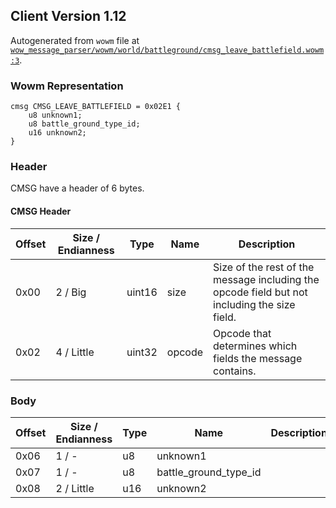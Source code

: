 ## Client Version 1.12

Autogenerated from `wowm` file at [`wow_message_parser/wowm/world/battleground/cmsg_leave_battlefield.wowm:3`](https://github.com/gtker/wow_messages/tree/main/wow_message_parser/wowm/world/battleground/cmsg_leave_battlefield.wowm#L3).

### Wowm Representation
```rust,ignore
cmsg CMSG_LEAVE_BATTLEFIELD = 0x02E1 {
    u8 unknown1;
    u8 battle_ground_type_id;
    u16 unknown2;
}
```
### Header
CMSG have a header of 6 bytes.

#### CMSG Header
| Offset | Size / Endianness | Type   | Name   | Description |
| ------ | ----------------- | ------ | ------ | ----------- |
| 0x00   | 2 / Big           | uint16 | size   | Size of the rest of the message including the opcode field but not including the size field.|
| 0x02   | 4 / Little        | uint32 | opcode | Opcode that determines which fields the message contains.|
### Body
| Offset | Size / Endianness | Type | Name | Description |
| ------ | ----------------- | ---- | ---- | ----------- |
| 0x06 | 1 / - | u8 | unknown1 |  |
| 0x07 | 1 / - | u8 | battle_ground_type_id |  |
| 0x08 | 2 / Little | u16 | unknown2 |  |
